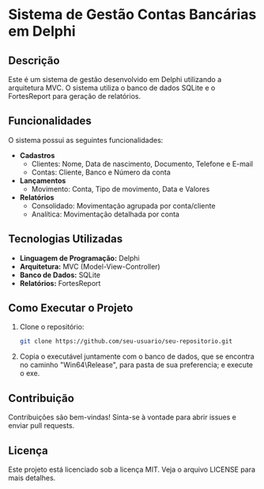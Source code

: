 # Sistema de Gestão Contas Bancárias em Delphi

## Descrição
Este é um sistema de gestão desenvolvido em Delphi utilizando a arquitetura MVC. O sistema utiliza o banco de dados SQLite e o FortesReport para geração de relatórios.

## Funcionalidades
O sistema possui as seguintes funcionalidades:
- **Cadastros**
  - Clientes: Nome, Data de nascimento, Documento, Telefone e E-mail
  - Contas: Cliente, Banco e Número da conta
- **Lançamentos**
  - Movimento: Conta, Tipo de movimento, Data e Valores
- **Relatórios**
  - Consolidado: Movimentação agrupada por conta/cliente
  - Analítica: Movimentação detalhada por conta

## Tecnologias Utilizadas
- **Linguagem de Programação:** Delphi
- **Arquitetura:** MVC (Model-View-Controller)
- **Banco de Dados:** SQLite
- **Relatórios:** FortesReport

## Como Executar o Projeto
1. Clone o repositório:
   ```bash
   git clone https://github.com/seu-usuario/seu-repositorio.git
2. Copia o executável juntamente com o banco de dados, que se encontra no caminho "Win64\Release", para pasta de sua preferencia; e execute o exe.

## Contribuição
Contribuições são bem-vindas! Sinta-se à vontade para abrir issues e enviar pull requests.

## Licença
Este projeto está licenciado sob a licença MIT. Veja o arquivo LICENSE para mais detalhes.
